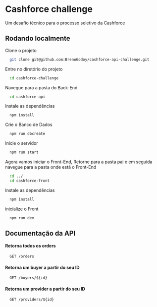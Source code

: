 
# Cashforce challenge

Um desafio técnico para o processo seletivo da Cashforce


## Rodando localmente

Clone o projeto

```bash
  git clone git@github.com:BrenoGodoy/cashforce-api-challenge.git
```

Entre no diretório do projeto

```bash
  cd cashforce-challenge
```

Navegue para a pasta do Back-End

```bash
  cd cashforce-api
```
Instale as dependências

```bash
  npm install
```

Crie o Banco de Dados

```bash
  npm run dbcreate
```

Inicie o servidor

```bash
  npm run start
```

Agora vamos iniciar o Front-End, Retorne para a pasta pai e em seguida navegue para a pasta onde está o Front-End

```bash
  cd ../
  cd cashforce-front
```

Instale as dependências

```bash
  npm install
```
inicialize o Front

```bash
  npm run dev
```

## Documentação da API

#### Retorna todos os orders

```http
  GET /orders
```


#### Retorna um buyer a partir do seu ID

```http
  GET /buyers/${id}
```


#### Retorna um provider a partir do seu ID

```http
  GET /providers/${id}
```


